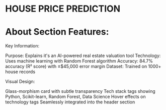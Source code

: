 # HOUSE PRICE PREDICTION
#  About Section Features:
Key Information:

Purpose: Explains it's an AI-powered real estate valuation tool
Technology: Uses machine learning with Random Forest algorithm
Accuracy: 84.7% accuracy (R² score) with ±$45,000 error margin
Dataset: Trained on 1000+ house records

Visual Design:

Glass-morphism card with subtle transparency
Tech stack tags showing Python, Scikit-learn, Random Forest, Data Science
Hover effects on technology tags
Seamlessly integrated into the header section

